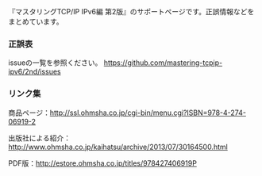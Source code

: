 『マスタリングTCP/IP IPv6編 第2版』のサポートページです。正誤情報などをまとめています。

### 正誤表
issueの一覧を参照ください。
https://github.com/mastering-tcpip-ipv6/2nd/issues

### リンク集
商品ページ：http://ssl.ohmsha.co.jp/cgi-bin/menu.cgi?ISBN=978-4-274-06919-2

出版社による紹介：http://www.ohmsha.co.jp/kaihatsu/archive/2013/07/30164500.html

PDF版：http://estore.ohmsha.co.jp/titles/978427406919P

